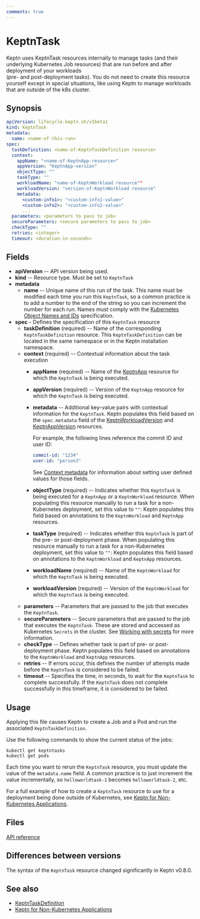 ```yaml
---
comments: true
---
```


# KeptnTask

Keptn uses KeptnTask resources internally
to manage tasks (and their underlying Kubernetes Job resources)
that are run before and after deployment of your workloads  
(pre- and post-deployment tasks).
You do not need to create this resource yourself except in special situations,
like using Keptn to manage workloads that are outside of the k8s cluster.

## Synopsis

```yaml
apiVersion: lifecycle.keptn.sh/v1beta1
kind: KeptnTask
metadata:
  name: <name-of-this-run>
spec:
  taskDefinition: <name-of-KeptnTaskDefinition resource>
  context:
    appName: "<name-of-KeptnApp-resource>"
    appVersion: "KeptnApp-version"
    objectType: ""
    taskType: ""
    workloadName: "name-of-KeptnWorkload resource""
    workloadVersion: "version-of-KeptnWorkload resource"
    metadata:
      <custom-info1>: "<custom-info1-value>"
      <custom-info2>: "<custom-info2-value>"
      ...
  parameters: <parameters to pass to job>
  secureParameters: <secure parameters to pass to job>
  checkType: ""
  retries: <integer>
  timeout: <duration-in-seconds>
```

## Fields
<!-- markdownlint-disable MD007 -->
* **apiVersion** -- API version being used.
* **kind** -- Resource type.
  Must be set to `KeptnTask`
* **metadata**
    * **name** -- Unique name of this run of the task.
      This name must be modified each time you run this `KeptnTask`,
      so a common practice is to add a number to the end of the string
      so you can increment the number for each run.
      Names must comply with the
      [Kubernetes Object Names and IDs](https://kubernetes.io/docs/concepts/overview/working-with-objects/names/#dns-subdomain-names)
      specification.
* **spec** - Defines the specification of this `KeptnTask` resource
    * **taskDefinition** (required) -- Name of the corresponding `KeptnTaskDefinition` resource.
      This `KeptnTaskDefinition` can be located in the same namespace
      or in the Keptn installation namespace.
    * **context** (required) -- Contextual information about the task execution
        * **appName** (required) -- Name of the
          [KeptnApp](app.md) resource
          for which the `KeptnTask` is being executed.
        * **appVersion** (required) -- Version of the `KeptnApp` resource
          for which the `KeptnTask` is being executed.
        * **metadata** -- Additional key-value pairs with contextual information for the `KeptnTask`.
          Keptn populates this field based on the `spec.metadata` field of the
          [KeptnWorkloadVersion](../api-reference/lifecycle/v1beta1/index.md#keptnworkloadversion)
          and
          [KeptnAppVersion](../api-reference/lifecycle/v1beta1/index.md#keptnappversion)
          resources.

             For example, the following lines reference the commit ID and user ID:

             ```yaml
             commit-id: "1234"
             user-id: "person3"
             ```

             See [Context metadata](../../guides/metadata.md)
             for information about setting user defined values for those fields.

        * **objectType** (required) -- Indicates whether this `KeptnTask`
          is being executed for a `KeptnApp` or a `KeptnWorkload` resource.
          When populating this resource manually
          to run a task for a non-Kubernetes deployment,
          set this value to `""`:
          Keptn populates this field based on annotations
          to the `KeptnWorkload` and `KeptnApp` resources.
        * **taskType** (required) -- Indicates whether this `KeptnTask`
          is part of the pre- or post-deployment phase.
          When populating this resource manually
          to run a task for a non-Kubernetes deployment,
          set this value to `""`:
          Keptn populates this field based on annotations
          to the `KeptnWorkload` and `KeptnApp` resources.
        * **workloadName** (required) -- Name of the `KeptnWorkload`
          for which the `KeptnTask` is being executed.
        * **workloadVersion** (required) -- Version of the `KeptnWorkload`
          for which the `KeptnTask` is being executed.
    * **parameters** -- Parameters that are passed to the job
      that executes the `KeptnTask`.
    * **secureParameters** -- Secure parameters that are passed
      to the job that executes the `KeptnTask`.
      These are stored and accessed as Kubernetes `Secrets` in the cluster.
      See [Working with secrets](../../guides/tasks.md#working-with-secrets)
      for more information.
    * **checkType** -- Defines whether task is part of pre- or post-deployment phase.
      Keptn populates this field based on annotations
      to the `KeptnWorkload` and `KeptnApp` resources.
    * **retries** -- If errors occur,
      this defines the number of attempts made
      before the `KeptnTask` is considered to be failed.
    * **timeout** -- Specifies the time, in seconds,
      to wait for the `KeptnTask` to complete successfully.
      If the `KeptnTask` does not complete successfully in this timeframe,
      it is considered to be failed.
<!-- markdownlint-enable MD007 -->

## Usage

Applying this file causes Keptn to create a Job and a Pod
and run the associated `KeptnTaskDefinition`.

Use the following commands to show the current status of the jobs:

```shell
kubectl get keptntasks
kubectl get pods
```

Each time you want to rerun the `KeptnTask` resource,
you must update the value of the `metadata.name` field.
A common practice is to just increment the value incrementally,
so `helloworldtask-1` becomes `helloworldtask-2`, etc.

For a full example of how to create a `KeptnTask` resource
to use for a deployment being done outside of Kubernetes, see
[Keptn for Non-Kubernetes Applications](../../use-cases/non-k8s.md).

## Files

[API reference](../api-reference/lifecycle/v1beta1/index.md#keptntaskspec)

## Differences between versions

The syntax of the `KeptnTask` resource changed significantly
in Keptn v0.8.0.

## See also

* [KeptnTaskDefinition](taskdefinition.md)
* [Keptn for Non-Kubernetes Applications](../../use-cases/non-k8s.md)
